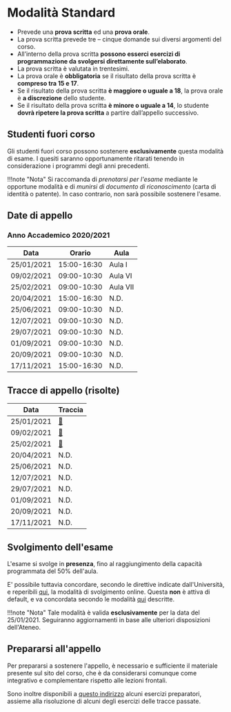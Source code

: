 # Modalità Standard

- Prevede una **prova scritta** ed una **prova orale**.
- La prova scritta prevede tre – cinque domande sui diversi argomenti del corso.
- All’interno della prova scritta **possono esserci esercizi di programmazione da svolgersi direttamente sull’elaborato**.
- La prova scritta è valutata in trentesimi.
- La prova orale è **obbligatoria** se il risultato della prova scritta è **compreso tra 15 e 17**.
- Se il risultato della prova scritta **è maggiore o uguale a 18**, la prova orale è **a discrezione** dello studente.
- Se il risultato della prova scritta **è minore o uguale a 14**, lo studente **dovrà ripetere la prova scritta** a partire dall’appello successivo.

## Studenti fuori corso

Gli studenti fuori corso possono sostenere **esclusivamente** questa modalità di esame. I quesiti saranno opportunamente ritarati tenendo in considerazione i programmi degli anni precedenti.

!!!note "Nota"
	Si raccomanda di _prenotarsi per l'esame_ mediante le opportune modalità e di _munirsi di documento di riconoscimento_ (carta di identità o patente). In caso contrario, non sarà possibile sostenere l'esame.

## Date di appello

### Anno Accademico 2020/2021

| Data       | Orario      | Aula    |
| ---------- | ----------- | ------- |
| 25/01/2021 | 15:00-16:30 | Aula I  |
| 09/02/2021 | 09:00-10:30 | Aula VI |
| 25/02/2021 | 09:00-10:30 | Aula VII|
| 20/04/2021 | 15:00-16:30 | N.D.    |
| 25/06/2021 | 09:00-10:30 | N.D.    |
| 12/07/2021 | 09:00-10:30 | N.D.    |
| 29/07/2021 | 09:00-10:30 | N.D.    |
| 01/09/2021 | 09:00-10:30 | N.D.    |
| 20/09/2021 | 09:00-10:30 | N.D.    |
| 17/11/2021 | 15:00-16:30 | N.D.    |

## Tracce di appello (risolte)

| Data       | Traccia                                   |
| ---------- | ----------------------------------------- |
| 25/01/2021 | [:link:](./tracce/appello_25_01_2021.pdf) |
| 09/02/2021 | [:link:](./tracce/appello_09_02_2021.pdf) |
| 25/02/2021 | [:link:](./tracce/appello_25_02_2021.pdf) |
| 20/04/2021 | N.D.                                      |
| 25/06/2021 | N.D.                                      |
| 12/07/2021 | N.D.                                      |
| 29/07/2021 | N.D.                                      |
| 01/09/2021 | N.D.                                      |
| 20/09/2021 | N.D.                                      |
| 17/11/2021 | N.D.                                      |

## Svolgimento dell'esame

L'esame si svolge in **presenza**, fino al raggiungimento della capacità programmata del 50% dell'aula.

E' possibile tuttavia concordare, secondo le direttive indicate dall'Università, e reperibili [qui](https://www.uniba.it/coronavirus), la modalità di svolgimento online. Questa **non** è attiva di default, e va concordata secondo le modalità [qui](../../comunicazioni/standard.md) descritte.

!!!note "Nota"
	Tale modalità è valida **esclusivamente** per la data del 25/01/2021. Seguiranno aggiornamenti in base alle ulteriori disposizioni dell'Ateneo.

## Prepararsi all'appello

Per prepararsi a sostenere l'appello, è necessario e sufficiente il materiale presente sul sito del corso, che è da considerarsi comunque come integrativo e complementare rispetto alle lezioni frontali.

Sono inoltre disponibili a [questo indirizzo](./esercizi/scritto.md) alcuni esercizi preparatori, assieme alla risoluzione di alcuni degli esercizi delle tracce passate.
